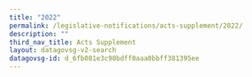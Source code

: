 ```yaml
---
title: "2022"
permalink: /legislative-notifications/acts-supplement/2022/
description: ""
third_nav_title: Acts Supplement
layout: datagovsg-v2-search
datagovsg-id: d_6fb081e3c98bdff0aaa0bbff381395ee
---
```


